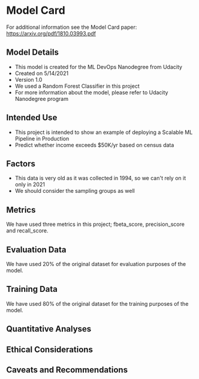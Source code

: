 # Model Card

For additional information see the Model Card paper: https://arxiv.org/pdf/1810.03993.pdf

## Model Details
- This model is created for the ML DevOps Nanodegree from Udacity
- Created on 5/14/2021
- Version 1.0
- We used a Random Forest Classifier in this project
- For more information about the model, please refer to Udacity Nanodegree program


## Intended Use
- This project is intended to show an example of deploying a Scalable ML Pipeline in Production
- Predict whether income exceeds $50K/yr based on census data


## Factors
- This data is very old as it was collected in 1994, so we can't rely on it only in 2021
- We should consider the sampling groups as well

## Metrics
We have used three metrics in this project; fbeta_score, precision_score and recall_score.

## Evaluation Data
We have used 20% of the original dataset for evaluation purposes of the model.

## Training Data
We have used 80% of the original dataset for the training purposes of the model.

## Quantitative Analyses

## Ethical Considerations

## Caveats and Recommendations
